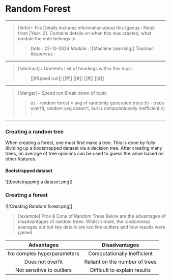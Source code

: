 # Random Forest
---
> [!info]+ File Details
> Includes information about this (genus:: Note) from [Year::2]. Contains details on when this was created, what module the note belongs to.
> > *Date :*  22-10-2024
> > *Module :* [[Machine Learning]]
> > *Teacher*: 
> > *Resources :*

---
> [!abstract]+ Contents
> List of headings within this topic
> > [[#Speed run]]
> [[#]]
> [[#]]
> [[#]]
> [[#]]

--- 
> [!danger]+ *Speed run*
> Break down of topic 
> > $a)$ - random forest = avg of randomly generated trees
> $b)$ - trees overfit, random avg doesn't, but is computationally inefficient
> $c)$ - 

---
### Creating a random tree

When creating a forest, one must first make a tree. This is done by fully dividing up a bootstrapped dataset via a decision tree. After creating many trees, an average of tree opinions can be used to guess the value based on other features.
#### Bootstrapped dataset

![[bootstrapping a dataset.png]]
### Creating a forest
![[Creating Random forest.png]]

> [!example] Pros & Cons of Random Trees
> Below are the advantages of disadvantages of random trees. Whilst simple, the randomness averages out but key details are lost like outliers and how results were gained.
>  
|         Advantages         |         Disadvantages          |
| :------------------------: | :----------------------------: |
| No complex hyperparameters |  Computationally Inefficient   |
|      Does not overfit      | Reliant on the number of trees |
| Not sensitive to outliers  |  Difficult to explain results  |
 